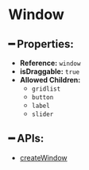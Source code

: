 # Window

## ━ Properties:

* **Reference:** `window`
* **isDraggable:** `true`
* **Allowed Children:**
  * `gridlist`
  * `button`
  * `label`
  * `slider`

## ━ APIs:

* [createWindow](createwindow.md)



